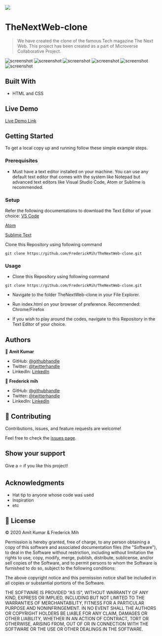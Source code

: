 ![](https://img.shields.io/badge/Microverse-blueviolet)

# TheNextWeb-clone

> We have created the clone of the famous Tech magazine The Next Web. This project has been created as a part of Microverse Collaborative Project.

![screenshot](https://www.dropbox.com/s/x50dmxn856puyqm/screenshot1.png?raw=1)
![screenshot](https://www.dropbox.com/s/lxlsfsts5twonqw/screenshot2.png?raw=1)
![screenshot](https://www.dropbox.com/s/sfeukbvd68at67n/screenshot3.png?raw=1)
![screenshot](https://www.dropbox.com/s/wywfq2kh2xrcf2a/screenshot4.png?raw=1)
![screenshot](https://www.dropbox.com/s/2xfk86ux3mgiyg5/screenshot5.png?raw=1)
![screenshot](https://www.dropbox.com/s/ugcdytufu44cppa/screenshot6.png?raw=1)


## Built With

- HTML and CSS

## Live Demo

[Live Demo Link](https://frederickmih.github.io/TheNextWeb-clone/)


## Getting Started

To get a local copy up and running follow these simple example steps.

### Prerequisites

- Must have a text editor installed on your machine. You can use any default text editor that comes with the system like Notepad but advanced text editors like Visual Studio Code, Atom or Sublime is recommended.

### Setup

Refer the following documentations to download the Text Editor of youe choice:
[VS Code](https://code.visualstudio.com/)

[Atom](https://atom.io/)

[Sublime Text](https://www.sublimetext.com/)

Clone this Repository using following command

<pre><code>git clone https://github.com/FrederickMih/TheNextWeb-clone.git</code></pre>


### Usage
- Clone this Repository using following command

<pre><code>git clone https://github.com/FrederickMih/TheNextWeb-clone.git</code></pre>

- Navigate to the folder TheNextWeb-clone in your File Explorer.

- Run index.html on your browser of preference. Recommended: Chrome/Firefox

- If you wish to play around the codes, navigate to this Repository in the Text Editor of your choice.

## Authors

👤 **Amit Kumar**

- GitHub: [@githubhandle](https://github.com/KumarAmitt)
- Twitter: [@twitterhandle](https://twitter.com/ArrshAmitt)
- LinkedIn: [LinkedIn](https://www.linkedin.com/in/kumar-amitt)

👤 **Frederick mih**

- GitHub: [@githubhandle](https://github.com/FrederickMih)
- Twitter: [@twitterhandle](https://twitter.com/MihFrederick)
- LinkedIn: [LinkedIn](https://www.linkedin.com/in/fred-mih-495bb31a2/ )

## 🤝 Contributing

Contributions, issues, and feature requests are welcome!

Feel free to check the [issues page](https://github.com/FrederickMih/TheNextWeb-clone/issues).

## Show your support

Give a ⭐️ if you like this project!

## Acknowledgments

- Hat tip to anyone whose code was used
- Inspiration
- etc

## 📝 License

&copy; 2020 Amit Kumar & Frederick Mih

Permission is hereby granted, free of charge, to any person obtaining a copy
of this software and associated documentation files (the "Software"), to deal
in the Software without restriction, including without limitation the rights
to use, copy, modify, merge, publish, distribute, sublicense, and/or sell
copies of the Software, and to permit persons to whom the Software is
furnished to do so, subject to the following conditions:

The above copyright notice and this permission notice shall be included in all
copies or substantial portions of the Software.

THE SOFTWARE IS PROVIDED "AS IS", WITHOUT WARRANTY OF ANY KIND, EXPRESS OR
IMPLIED, INCLUDING BUT NOT LIMITED TO THE WARRANTIES OF MERCHANTABILITY,
FITNESS FOR A PARTICULAR PURPOSE AND NONINFRINGEMENT. IN NO EVENT SHALL THE
AUTHORS OR COPYRIGHT HOLDERS BE LIABLE FOR ANY CLAIM, DAMAGES OR OTHER
LIABILITY, WHETHER IN AN ACTION OF CONTRACT, TORT OR OTHERWISE, ARISING FROM,
OUT OF OR IN CONNECTION WITH THE SOFTWARE OR THE USE OR OTHER DEALINGS IN THE
SOFTWARE.